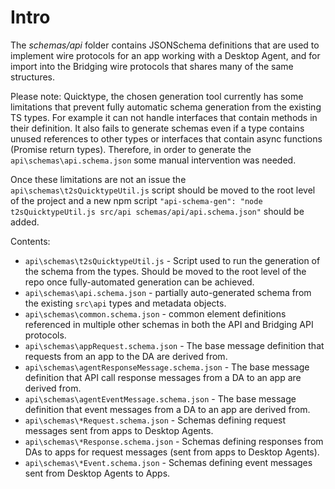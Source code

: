 # Intro

The _schemas/api_ folder contains JSONSchema definitions that are used to implement wire protocols for an app working with a Desktop Agent, and for import into the Bridging wire protocols that shares many of the same structures.

Please note: Quicktype, the chosen generation tool currently has some limitations that prevent fully automatic schema generation from the existing TS types. For example it can not handle interfaces that contain methods in their definition. It also fails to generate schemas even if a type contains unused references to other types or interfaces that contain async functions (Promise return types). Therefore, in order to generate the `api\schemas\api.schema.json` some manual intervention was needed.

Once these limitations are not an issue the `api\schemas\t2sQuicktypeUtil.js` script should be moved to the root level of the project and a new npm script `"api-schema-gen": "node t2sQuicktypeUtil.js src/api schemas/api/api.schema.json"` should be added.

Contents:

- `api\schemas\t2sQuicktypeUtil.js` - Script used to run the generation of the schema from the types. Should be moved to the root level of the repo once fully-automated generation can be achieved.
- `api\schemas\api.schema.json` - partially auto-generated schema from the existing `src\api` types and metadata objects.
- `api\schemas\common.schema.json` - common element definitions referenced in multiple other schemas in both the API and Bridging API protocols.
- `api\schemas\appRequest.schema.json` - The base message definition that requests from an app to the DA are derived from.
- `api\schemas\agentResponseMessage.schema.json` - The base message definition that API call response messages from a DA to an app are derived from.
- `api\schemas\agentEventMessage.schema.json` - The base message definition that event messages from a DA to an app are derived from.
- `api\schemas\*Request.schema.json` - Schemas defining request messages sent from apps to Desktop Agents.
- `api\schemas\*Response.schema.json` - Schemas defining responses from DAs to apps for request messages (sent from apps to Desktop Agents).
- `api\schemas\*Event.schema.json` - Schemas defining event messages sent from Desktop Agents to Apps.
